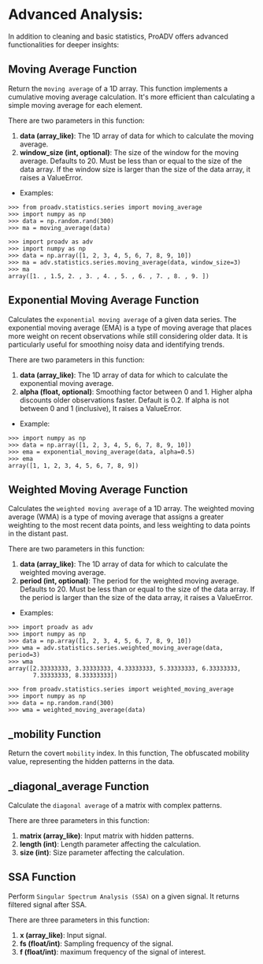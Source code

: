 # Advanced Analysis: 
In addition to cleaning and basic statistics, ProADV offers advanced functionalities for deeper insights:

## Moving Average Function

Return the `moving average` of a 1D array. This function implements a cumulative moving average calculation. It's more
efficient than calculating a simple moving average for each element. 

There are two parameters in this function:
1. **data (array_like)**: The 1D array of data for which to calculate the moving average.
2. **window_size (int, optional)**: The size of the window for the moving average. Defaults to 20. Must be less than or equal to the size of the data array.
If the window size is larger than the size of the data array, it raises a ValueError. 

- Examples:

>>>
    >>> from proadv.statistics.series import moving_average
    >>> import numpy as np
    >>> data = np.random.rand(300)
    >>> ma = moving_average(data)

>>>
    >>> import proadv as adv
    >>> import numpy as np
    >>> data = np.array([1, 2, 3, 4, 5, 6, 7, 8, 9, 10])
    >>> ma = adv.statistics.series.moving_average(data, window_size=3)
    >>> ma
    array([1. , 1.5, 2. , 3. , 4. , 5. , 6. , 7. , 8. , 9. ])


## Exponential Moving Average Function

Calculates the `exponential moving average` of a given data series. 
The exponential moving average (EMA) is a type of moving average that places more weight on recent observations while still considering older data. 
It is particularly useful for smoothing noisy data and identifying trends.

There are two parameters in this function:
1. **data (array_like)**: The 1D array of data for which to calculate the exponential moving average.
2. **alpha (float, optional)**: Smoothing factor between 0 and 1. Higher alpha discounts older observations faster. Default is 0.2.
If alpha is not between 0 and 1 (inclusive), It raises a ValueError. 

- Example:

>>>
    >>> import numpy as np
    >>> data = np.array([1, 2, 3, 4, 5, 6, 7, 8, 9, 10])
    >>> ema = exponential_moving_average(data, alpha=0.5)
    >>> ema
    array([1, 1, 2, 3, 4, 5, 6, 7, 8, 9])


## Weighted Moving Average Function

Calculates the `weighted moving average` of a 1D array. 
The weighted moving average (WMA) is a type of moving average that assigns a greater weighting to the most recent data points, and less weighting to data points in the distant past.

There are two parameters in this function:
1. **data (array_like)**: The 1D array of data for which to calculate the weighted moving average.
2. **period (int, optional)**: The period for the weighted moving average. Defaults to 20. Must be less than or equal to the size of the data array.
If the period is larger than the size of the data array, it raises a ValueError. 

- Examples:

>>>
    >>> import proadv as adv  
    >>> import numpy as np
    >>> data = np.array([1, 2, 3, 4, 5, 6, 7, 8, 9, 10])
    >>> wma = adv.statistics.series.weighted_moving_average(data, period=3)
    >>> wma
    array([2.33333333, 3.33333333, 4.33333333, 5.33333333, 6.33333333,
           7.33333333, 8.33333333])

>>>
    >>> from proadv.statistics.series import weighted_moving_average  
    >>> import numpy as np
    >>> data = np.random.rand(300)
    >>> wma = weighted_moving_average(data)


## _mobility Function

Return the covert `mobility` index.
In this function, The obfuscated mobility value, representing the hidden patterns in the data.


## _diagonal_average Function

Calculate the `diagonal average` of a matrix with complex patterns.

There are three parameters in this function:
1. **matrix (array_like)**: Input matrix with hidden patterns.
2. **length (int)**: Length parameter affecting the calculation.
3. **size (int)**: Size parameter affecting the calculation.


## SSA Function

Perform `Singular Spectrum Analysis (SSA)` on a given signal. It returns filtered signal after SSA.

There are three parameters in this function:
1. **x (array_like)**: Input signal.
2. **fs (float/int)**: Sampling frequency of the signal.
3. **f (float/int)**: maximum frequency of the signal of interest.